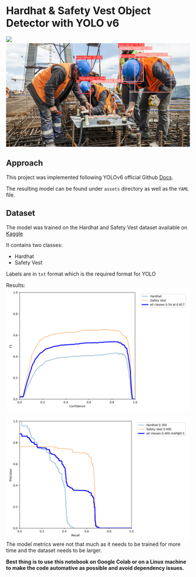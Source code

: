 # Hardhat & Safety Vest Object Detector with YOLO v6
<img src='https://pjreddie.com/media/image/yologo_2.png' width='50%'>
<img src='imgs/infer1.jpeg'>

## Approach
This project was implemented following YOLOv6 official Github [Docs](https://github.com/meituan/YOLOv6/blob/main/docs/Train_custom_data.md).

The resulting model can be found under `assets` directory as well as the `YAML` file.

## Dataset
The model was trained on the Hardhat and Safety Vest dataset available on <a href='https://www.kaggle.com/datasets/johnsyin97/hardhat-and-safety-vest-image-for-object-detection'>Kaggle</a>

It contains two classes:
* Hardhat
* Safety Vest

Labels are in `txt` format which is the required format for YOLO

Results:
![](imgs/F1_curve.png "F1 Curve")

![](imgs/PR_Curve.png "PR")
The model metrics were not that much as it needs to be trained for more time and the dataset needs to be larger.

**Best thing is to use this notebook on Google Colab or on a Linux machine to make the code automative as possible and avoid dependency issues.**
